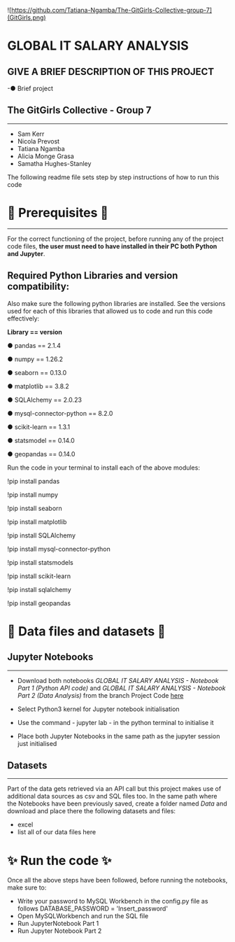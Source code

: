 ![https://github.com/Tatiana-Ngamba/The-GitGirls-Collective-group-7](GitGirls.png)

# GLOBAL IT SALARY ANALYSIS


## GIVE A BRIEF DESCRIPTION OF THIS PROJECT 
-● Brief project


## The GitGirls Collective - Group 7 
__________________________________________________________________________________________________________________________

- Sam Kerr 
- Nicola Prevost 
- Tatiana Ngamba 
- Alicia Monge Grasa
- Samatha Hughes-Stanley

The following readme file sets step by step instructions of how to run this code


# 🔧 Prerequisites 🔧
___________________________________________________________________________________________________________________________
For the correct functioning of the project, before running any of the project code files, **the user must need to have installed in their PC both Python and Jupyter**. 

## Required Python Libraries and version compatibility:
Also make sure the following python libraries are installed. See the versions used for each of this libraries that allowed us to code and run this code effectively:

**Library == version**

● pandas == 2.1.4

● numpy == 1.26.2

● seaborn == 0.13.0

● matplotlib == 3.8.2

● SQLAlchemy == 2.0.23

● mysql-connector-python == 8.2.0

● scikit-learn == 1.3.1

● statsmodel == 0.14.0

● geopandas == 0.14.0

Run the code <!pip install library_name> in your terminal to install each of the above modules:

!pip install pandas

!pip install numpy

!pip install seaborn

!pip install matplotlib

!pip install SQLAlchemy

!pip install mysql-connector-python

!pip install statsmodels

!pip install scikit-learn

!pip install sqlalchemy

!pip install geopandas


# 📂 Data files and datasets 📂

## Jupyter Notebooks
___________________________________________________________________________________________________________________________
 - Download both notebooks *GLOBAL IT SALARY ANALYSIS - Notebook Part 1 (Python API code)* and *GLOBAL IT SALARY ANALYSIS - Notebook Part 2 (Data Analysis)* from the branch Project Code [here](https://github.com/Tatiana-Ngamba/The-GitGirls-Collective-group-7/tree/Project_Code)

 - Select Python3 kernel for Jupyter notebook initialisation
 - Use the command - jupyter lab - in the python terminal to initialise it
 - Place both Jupyter Notebooks in the same path as the jupyter session just initialised


## Datasets 
___________________________________________________________________________________________________________________________
Part of the data gets retrieved via an API call but this project makes use of additional data sources as csv and SQL files too.
In the same path where the Notebooks have been previously saved, create a folder named *Data* and download and place there the following datasets and files: 
- excel 
- list all of our data files here 


# ✨ Run the code ✨

Once all the above steps have been followed, before running the notebooks, make sure to:

- Write your password to MySQL Workbench in the config.py file as follows DATABASE_PASSWORD = 'Insert_password'
- Open MySQLWorkbench and run the SQL file
- Run JupyterNotebook Part 1
- Run Jupyter Notebook Part 2 

